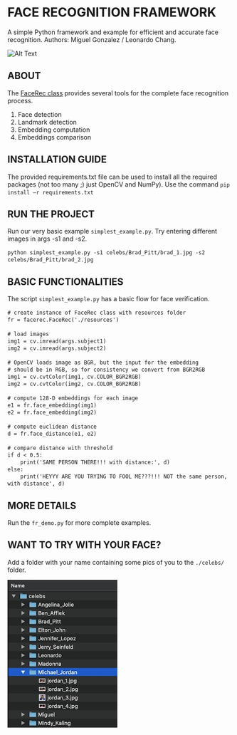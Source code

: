 # FACE RECOGNITION FRAMEWORK

A simple Python framework and example for efficient and accurate face recognition. 
Authors: Miguel Gonzalez / Leonardo Chang.

![Alt Text](misc/demo.gif)

## ABOUT

The [FaceRec class](facerec/facerec.py) provides several tools for the complete face recognition process.
1. Face detection
2. Landmark detection
3. Embedding computation
4. Embeddings comparison

## INSTALLATION GUIDE

The provided requirements.txt file can be used to install all the required packages 
(not too many ;) just OpenCV and NumPy). Use the command `pip install –r requirements.txt`

## RUN THE PROJECT

Run our very basic example `simplest_example.py`. Try entering different images in args -s1 and -s2.

```
python simplest_example.py -s1 celebs/Brad_Pitt/brad_1.jpg -s2 celebs/Brad_Pitt/brad_2.jpg
```

## BASIC FUNCTIONALITIES

The script `simplest_example.py` has a basic flow for face verification.

```
# create instance of FaceRec class with resources folder
fr = facerec.FaceRec('./resources')

# load images
img1 = cv.imread(args.subject1)
img2 = cv.imread(args.subject2)

# OpenCV loads image as BGR, but the input for the embedding
# should be in RGB, so for consistency we convert from BGR2RGB
img1 = cv.cvtColor(img1, cv.COLOR_BGR2RGB)
img2 = cv.cvtColor(img2, cv.COLOR_BGR2RGB)

# compute 128-D embeddings for each image
e1 = fr.face_embedding(img1)
e2 = fr.face_embedding(img2)

# compute euclidean distance
d = fr.face_distance(e1, e2)

# compare distance with threshold
if d < 0.5:
    print('SAME PERSON THERE!!! with distance:', d)
else:
    print('HEYYY ARE YOU TRYING TO FOOL ME???!!! NOT the same person, with distance', d)
```

## MORE DETAILS

Run the `fr_demo.py` for more complete examples.

## WANT TO TRY WITH YOUR FACE?

Add a folder with your name containing some pics of you to the `./celebs/` folder.

![Alt Text](misc/celebs_dataset.jpg)


